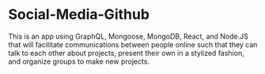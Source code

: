 # Social-Media-Github
This is an app using GraphQL, Mongoose, MongoDB, React, and Node.JS that will facilitate communications between people online such that they can talk to each other about projects, present their own in a stylized fashion, and organize groups to make new projects.
